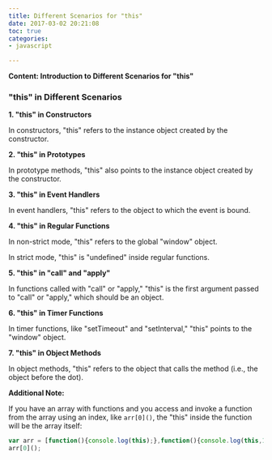 ```yaml
---
title: Different Scenarios for "this"
date: 2017-03-02 20:21:08
toc: true
categories:
- javascript

---
```


**Content: Introduction to Different Scenarios for "this"**
<!--more-->

### "this" in Different Scenarios

**1. "this" in Constructors**

In constructors, "this" refers to the instance object created by the constructor.

**2. "this" in Prototypes**

In prototype methods, "this" also points to the instance object created by the constructor.

**3. "this" in Event Handlers**

In event handlers, "this" refers to the object to which the event is bound.

**4. "this" in Regular Functions**

In non-strict mode, "this" refers to the global "window" object.

In strict mode, "this" is "undefined" inside regular functions.

**5. "this" in "call" and "apply"**

In functions called with "call" or "apply," "this" is the first argument passed to "call" or "apply," which should be an object.

**6. "this" in Timer Functions**

In timer functions, like "setTimeout" and "setInterval," "this" points to the "window" object.

**7. "this" in Object Methods**

In object methods, "this" refers to the object that calls the method (i.e., the object before the dot).

**Additional Note:**

If you have an array with functions and you access and invoke a function from the array using an index, like `arr[0]()`, the "this" inside the function will be the array itself:

```javascript
var arr = [function(){console.log(this);},function(){console.log(this,123);}];
arr[0]();
```